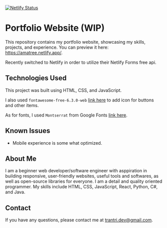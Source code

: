 [![Netlify Status](https://api.netlify.com/api/v1/badges/dbe9e3ab-6536-47b3-9a10-e40f39c8189f/deploy-status)](https://app.netlify.com/sites/amatree/deploys)

# Portfolio Website (WIP)

This repository contains my portfolio website, showcasing my skills, projects, and experience. You can preview it here: https://amatree.netlify.app/. 

Recently switched to Netlify in order to utilize their Netlify Forms free api.

## Technologies Used

This project was built using HTML, CSS, and JavaScript. 

I also used `fontawesome-free-6.3.0-web` [link here](https://fontawesome.com/versions) to add icon for buttons and other items.

As for fonts, I used `Montserrat` from Google Fonts [link here](https://fonts.google.com/specimen/Montserrat).

## Known Issues

* Mobile experience is some what optimized.

## About Me

I am a beginner web developer/software engineer with asppiration in building responsive, user-friendly websites, useful tools and softwares, as well as open-source libraries for everyone. I am a detail and quality oriented programmer. My skills include HTML, CSS, JavaScript, React, Python, C#, and Java.

## Contact

If you have any questions, please contact me at [trantri.dev@gmail.com](mailto:trantri.dev@gmail.com).

